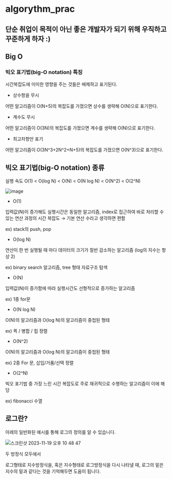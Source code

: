 # algorythm_prac

## 단순 취업이 목적이 아닌 좋은 개발자가 되기 위해 우직하고 꾸준하게 하자 :)

## Big O

### 빅오 표기법(big-O notation) 특징
시간복잡도에 미미한 영향을 주는 것들은 배제하고 표기된다.

- 상수항을 무시

어떤 알고리즘이 O(N+5)의 복잡도를 가졌으면 상수를 생략해 O(N)으로 표기한다.

- 계수도 무시

어떤 알고리즘이 O(3N)의 복잡도를 가졌으면 계수를 생략해 O(N)으로 표기한다.

- 최고차항만 표기

어떤 알고리즘이 O(3N^3+2N^2+N+5)의 복잡도를 가졌으면 O(N^3)으로 표기한다.


## 빅오 표기법(big-O notation) 종류
실행 속도 O(1) < O(log N) < O(N) < O(N log N) < O(N^2) < O(2^N)

![image](https://github.com/rlagudals95/algorythm_prac/assets/76252074/3ca7bb00-752a-4263-ab0c-e4f307d12c7d)

- O(1)

입력값(N)이 증가해도 실행시간은 동일한 알고리즘, index로 접근하여 바로 처리할 수 있는 연산 과정의 시간 복잡도 → 기본 연산 수라고 생각하면 편함

ex) stack의 push, pop

- O(log N)

연산이 한 번 실행될 때 마다 데이터의 크기가 절반 감소하는 알고리즘 (log의 지수는 항상 2)

ex) binary search 알고리즘, tree 형태 자료구조 탐색

- O(N)

입력값(N)이 증가함에 따라 실행시간도 선형적으로 증가하는 알고리즘

ex) 1중 for문

- O(N log N)

O(N)의 알고리즘과 O(log N)의 알고리즘이 중첩된 형태

ex) 퀵 / 병합 / 힙 정렬

- O(N^2)

O(N)의 알고리즘과 O(log N)의 알고리즘이 중첩된 형태

ex) 2중 For 문, 삽입/거품/선택 정렬

- O(2^N)

빅오 표기법 중 가장 느린 시간 복잡도로 주로 재귀적으로 수행하는 알고리즘이 이에 해당

ex) fibonacci 수열




## 로그란?

아래의 일반화된 예시를 통해 로그의 정의를 알 수 있습니다.

![스크린샷 2023-11-19 오후 10 48 47](https://github.com/rlagudals95/algorythm_prac/assets/76252074/33c2e491-b766-4afa-833b-dca7d8e6b42d)

두 방정식 모두에서

로그형태로 지수방정식을, 혹은 지수형태로 로그방정식을 다시 나타낼 때, 로그의 밑은 지수의 밑과 같다는 것을 기억해두면 도움이 됩니다.
